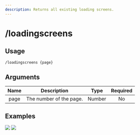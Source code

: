 ```yaml
---
description: Returns all existing loading screens.
---
```


# /loadingscreens

## Usage

```
/loadingscreens {page}
```

## Arguments

| Name | Description             | Type   | Required |
| :--: | :---------------------: | :----: | :------: |
| page | The number of the page. | Number | No       |

## Examples

![](https://github.com/xNickyDev/Forkman/assets/111157596/2fc268ec-3172-4a7b-81cd-7af3edd367f7)
![](https://github.com/xNickyDev/Forkman/assets/111157596/f81b4020-c0d4-4855-82cf-a0d018f4a66e)